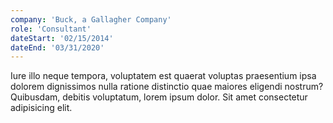 ```yaml
---
company: 'Buck, a Gallagher Company'
role: 'Consultant'
dateStart: '02/15/2014'
dateEnd: '03/31/2020'
---
```


Iure illo neque tempora, voluptatem est quaerat voluptas praesentium ipsa dolorem dignissimos nulla ratione distinctio quae maiores eligendi nostrum? Quibusdam, debitis voluptatum, lorem ipsum dolor. Sit amet consectetur adipisicing elit.
